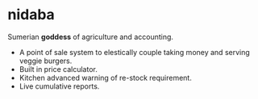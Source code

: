 nidaba
======

Sumerian __goddess__ of agriculture and accounting.

* A point of sale system to elestically couple taking money and serving veggie burgers.
* Built in price calculator.
* Kitchen advanced warning of re-stock requirement.
* Live cumulative reports.

